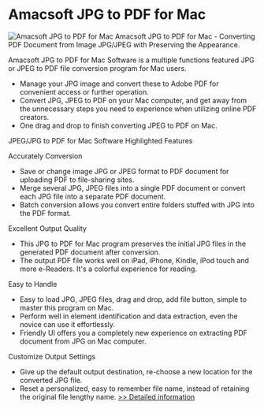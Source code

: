 # Amacsoft JPG to PDF for Mac
![Amacsoft JPG to PDF for Mac](https://mycommerce.akamaized.net/api/pimages/P300924567/BIG/300924567.PNG)
Amacsoft JPG to PDF for Mac - Converting PDF Document from Image JPG/JPEG with Preserving the Appearance.

Amacsoft JPG to PDF for Mac Software is a multiple functions featured JPG or JPEG to PDF file conversion program for Mac users.

* Manage your JPG image and convert these to Adobe PDF for convenient access or further operation.
* Convert JPG, JPEG to PDF on your Mac computer, and get away from the unnecessary steps you need to experience when utilizing online PDF creators.
* One drag and drop to finish converting JPEG to PDF on Mac.

JPEG/JPG to PDF for Mac Software Highlighted Features

Accurately Conversion

* Save or change image JPG or JPEG format to PDF document for uploading PDF to file-sharing sites.
* Merge several JPG, JPEG files into a single PDF document or convert each JPG file into a separate PDF document.
* Batch conversion allows you convert entire folders stuffed with JPG into the PDF format.

Excellent Output Quality

* This JPG to PDF for Mac program preserves the initial JPG files in the generated PDF document after conversion.
* The output PDF file works well on iPad, iPhone, Kindle, iPod touch and more e-Readers. It's a colorful experience for reading.

Easy to Handle

* Easy to load JPG, JPEG files, drag and drop, add file button, simple to master this program on Mac.
* Perform well in element identification and data extraction, even the novice can use it effortlessly.
* Friendly UI offers you a completely new experience on extracting PDF document from JPG on Mac computer.

Customize Output Settings

* Give up the default output destination, re-choose a new location for the converted JPG file.
* Reset a personalized, easy to remember file name, instead of retaining the original file lengthy name.
[>> Detailed information](https://secure.shareit.com/shareit/product.html?productid=300924567&affiliateid=200057808)